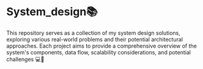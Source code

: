 # System_design📚
This repository serves as a collection of my system design solutions, exploring various real-world problems and their potential architectural approaches. 
Each project aims to provide a comprehensive overview of the system's components, data flow, scalability considerations, and potential challenges 💻🧠
